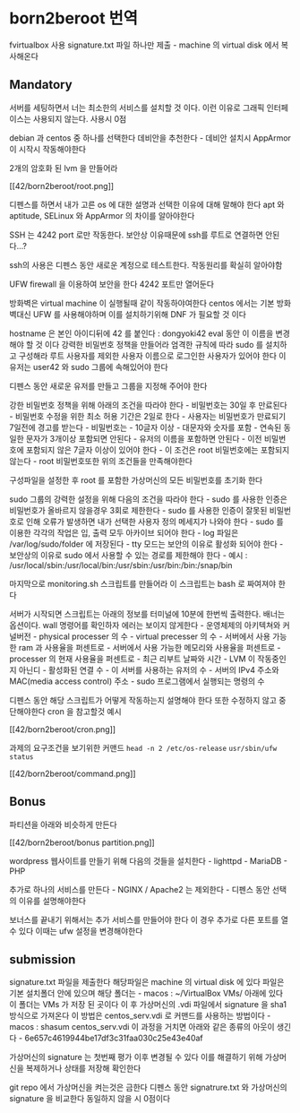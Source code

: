 # born2beroot 번역

fvirtualbox 사용 signature.txt 파일 하나만 제출 - machine 의 virtual disk 에서 복사해온다

## Mandatory

서버를 세팅하면서 너는 최소한의 서비스를 설치할 것 이다. 이런 이유로 그래픽 인터페이스는 사용되지 않는다. 사용시 0점

debian 과 centos 중 하나를 선택한다 데비안을 추천한다 - 데비안 설치시 AppArmor 이 시작시 작동해야한다

2개의 암호화 된 lvm 을 만들어라

[[42/born2beroot/root.png]]

디펜스를 하면서 내가 고른 os 에 대한 설명과 선택한 이유에 대해 말해야 한다 apt 와 aptitude, SELinux 와 AppArmor 의 차이를 알아야한다

SSH 는 4242 port 로만 작동한다. 보안상 이유때문에 ssh를 루트로 연결하면 안된다…?

ssh의 사용은 디펜스 동안 새로운 계정으로 테스트한다. 작동원리를 확실히 알아야함

UFW firewall 을 이용하여 보안을 한다 4242 포트만 열어둔다

방화벽은 virtual machine 이 실행될때 같이 작동하야여한다 centos 에서는 기본 방화벽대신 UFW 를 사용해야하며 이를 설치하기위해 DNF 가 필요할 것 이다

hostname 은 본인 아이디뒤에 42 를 붙인다 : dongyoki42 eval 동안 이 이름을 변경해야 할 것 이다 강력한 비밀번호 정책을 만들어라 엄격한 규칙에 따라 sudo 를 설치하고 구성해라 루트 사용자를 제외한 사용자 이름으로 로그인한 사용자가 있어야 한다 이 유저는 user42 와 sudo 그룹에 속해있어야 한다

디펜스 동안 새로운 유저를 만들고 그룹을 지정해 주어야 한다

강한 비밀번호 정책을 위해 아래의 조건을 따라야 한다 - 비밀번호는 30일 후 만료된다 - 비밀번호 수정을 위한 최소 허용 기간은 2일로 한다 - 사용자는 비밀번호가 만료되기 7일전에 경고를 받는다 - 비밀번호는 - 10글자 이상 - 대문자와 숫자를 포함 - 연속된 동일한 문자가 3개이상 포함되면 안된다 - 유저의 이름을 포함하면 안된다 - 이전 비밀번호에 포함되지 않은 7글자 이상이 있어야 한다 - 이 조건은 root 비밀번호에는 포함되지 않는다 - root 비밀번호또한 위의 조건들을 만족해야한다

구성파일을 설정한 후 root 를 포함한 가상머신의 모든 비밀번호를 초기화 한다

sudo 그룹의 강력한 설정을 위해 다음의 조건을 따라야 한다 - sudo 를 사용한 인증은 비밀번호가 올바르지 않을경우 3회로 제한한다 - sudo 를 사용한 인증이 잘못된 비밀번호로 인해 오류가 발생하면 내가 선택한 사용자 정의 메세지가 나와야 한다 - sudo 를 이용한 각각의 작업은 입, 출력 모두 아카이브 되어야 한다 - log 파일은 /var/log/sudo/folder 에 저장된다 - tty 모드는 보안의 이유로 활성화 되어야 한다 - 보안상의 이유로 sudo 에서 사용할 수 있는 경로를 제한해야 한다 - 예시 : /usr/local/sbin:/usr/local/bin:/usr/sbin:/usr/bin:/bin:/snap/bin

마지막으로 monitoring.sh 스크립트를 만들어라 이 스크립트는 bash 로 짜여져야 한다

서버가 시작되면 스크립트는 아래의 정보를 터미널에 10분에 한번씩 출력한다. 배너는 옵션이다. wall 명령어를 확인하자 에러는 보이지 않게한다 - 운영체제의 아키텍쳐와 커널버전 - physical processer 의 수 - virtual precesser 의 수 - 서버에서 사용 가능한 ram 과 사용율을 퍼센트로 - 서버에서 사용 가능한 메모리와 사용율을 퍼센트로 - processer 의 현재 사용율을 퍼센트로 - 최근 리부트 날짜와 시간 - LVM 이 작동중인지 아닌디 - 활성화된 연결 수 - 이 서버를 사용하는 유저의 수 - 서버의 IPv4 주소와 MAC(media access control) 주소 - sudo 프로그램에서 실행되는 명령의 수

디펜스 동안 해당 스크립트가 어떻게 작동하는지 설명해야 한다 또한 수정하지 않고 중단해야한다 cron 을 참고할것 예시

[[42/born2beroot/cron.png]]

과제의 요구조건을 보기위한 커맨드 `head -n 2 /etc/os-release` `usr/sbin/ufw status`

[[42/born2beroot/command.png]]

## Bonus

파티션을 아래와 비슷하게 만든다

[[42/born2beroot/bonus partition.png]]

wordpress 웹사이트를 만들기 위해 다음의 것들을 설치한다 - lighttpd - MariaDB - PHP

추가로 하나의 서비스를 만든다 - NGINX / Apache2 는 제외한다 - 디펜스 동안 선택의 이유를 설명해야한다

보너스를 끝내기 위해서는 추가 서비스를 만들어야 한다 이 경우 추가로 다른 포트를 열 수 있다 이때는 ufw 설정을 변경해야한다

## submission

signature.txt 파일을 제출한다 해당파일은 machine 의 virtual disk 에 있다 파일은 기본 설치폴더 안에 있으며 해당 폴더는 - macos : ~/VirtualBox VMs/ 아래에 있다 이 폴더는 VMs 가 저장 된 곳이다 이 후 가상머신의 .vdi 파일에서 signature 을 sha1 방식으로 가져온다 이 방법은 centos_serv.vdi 로 커맨드를 사용하는 방법이다 - macos : shasum centos_serv.vdi 이 과정을 거치면 아래와 같은 종류의 아웃이 생긴다 - 6e657c4619944be17df3c31faa030c25e43e40af

가상머신의 signature 는 첫번째 평가 이후 변경될 수 있다 이를 해결하기 위해 가상머신을 복제하거나 상태를 저장해 확인한다

git repo 에서 가상머신을 켜는것은 금한다 디펜스 동안 signatrure.txt 와 가상머신의 signature 을 비교한다 동일하지 않을 시 0점이다